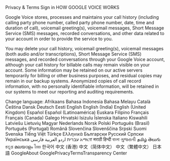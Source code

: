 Privacy & Terms
Sign in
HOW GOOGLE VOICE WORKS

Google Voice stores, processes and maintains your call history (including calling party phone number, called party phone number, date, time and duration of call), voicemail greeting(s), voicemail messages, Short Message Service (SMS) messages, recorded conversations, and other data related to your account in order to provide the service to you.

You may delete your call history, voicemail greeting(s), voicemail messages (both audio and/or transcriptions), Short Message Service (SMS) messages, and recorded conversations through your Google Voice account, although your call history for billable calls may remain visible on your account. Some information may be retained on our active servers temporarily for billing or other business purposes, and residual copies may remain in our backup systems. Anonymized copies of call record information, with no personally identifiable information, will be retained in our systems to meet our reporting and auditing requirements.

Change language:
Afrikaans
Bahasa Indonesia
Bahasa Melayu
Català
Čeština
Dansk
Deutsch
Eesti
English
English (India)
English (United Kingdom)
Español
Español (Latinoamérica)
Euskara
Filipino
Français
Français (Canada)
Galego
Hrvatski
Isizulu
Íslenska
Italiano
Kiswahili
Latviešu
Lietuvių
Magyar
Nederlands
Norsk
Polski
Português (Brasil)
Português (Portugal)
Română
Slovenčina
Slovenščina
Srpski
Suomi
Svenska
Tiếng Việt
Türkçe
Ελληνικά
Български
Русский
Српски
Українська
‫עברית‬
‫اردو‬
‫العربية‬
‫فارسی‬
አማርኛ
मराठी
हिन्दी
বাংলা
ગુજરાતી
தமிழ்
తెలుగు
ಕನ್ನಡ
മലയാളം
ไทย
한국어
中文 (香港)
中文（简体中文）
中文（繁體中文）
日本語
GoogleAbout GooglePrivacyTermsTransparency Center